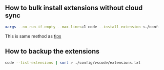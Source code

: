 ## How to bulk install extensions without cloud sync

```bash
xargs --no-run-if-empty --max-lines=1 code --install-extension <./config/vscode/extensions.txt
```

This is same method as [tips](https://stackoverflow.com/a/60805086)

## How to backup the extensions

```bash
code --list-extensions | sort > ./config/vscode/extensions.txt
```
